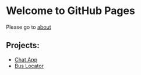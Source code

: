# Welcome to GitHub Pages

Please go to [about](http://yangfanchat-env.gp2axbmhet.us-east-2.elasticbeanstalk.com/about-me)

## Projects:


* [Chat App](yangfanchat-env.gp2axbmhet.us-east-2.elasticbeanstalk.com)
* [Bus Locator](yangfanchat-env.gp2axbmhet.us-east-2.elasticbeanstalk.com/bus-locator)
